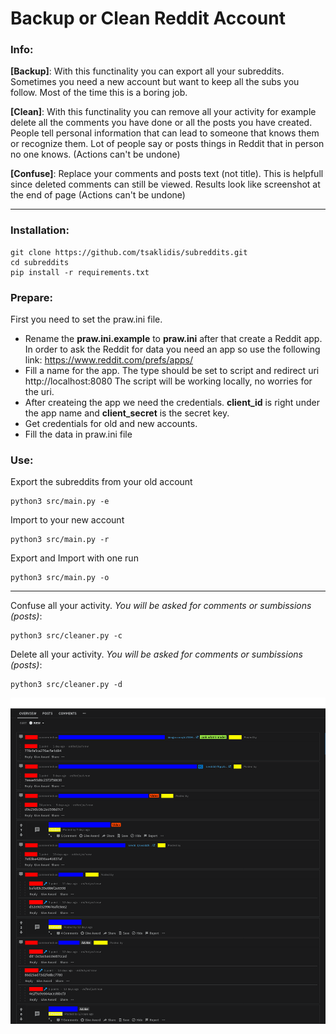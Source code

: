 <h1>Backup or Clean Reddit Account</h1>

<h3>Info:</h3>
<p>
	<strong>[Backup]</strong>: With this functinality you can export all your subreddits. Sometimes you need a new account but want to keep all the subs you follow. Most of the time this is a boring job. 
</p>

<p>
	<strong>[Clean]</strong>: With this functinality you can remove all your activity for example delete all the comments you have done or all the posts you have created. People tell personal information that can lead to someone that knows them or recognize them. Lot of people say or posts things in Reddit that in person no one knows. (Actions can't be undone)
</p>

<p>
	<strong>[Confuse]</strong>: Replace your comments and posts text (not title). This is helpfull since deleted comments can still be viewed. Results look like screenshot at the end of page (Actions can't be undone)
</p>

<hr>

<h3>Installation:</h3>

```shell
git clone https://github.com/tsaklidis/subreddits.git
cd subreddits
pip install -r requirements.txt
````

<h3>Prepare:</h3>

<p>

First you need to set the praw.ini file. <br>

<ul>
<li>
	Rename the <strong>praw.ini.example</strong> to <strong>praw.ini</strong> after that create a Reddit app. In order to ask the Reddit for data you need an app so use the following link: <a href="https://www.reddit.com/prefs/apps/">https://www.reddit.com/prefs/apps/</a> 
</li>

<li>
Fill a name for the app. The type should be set to script and redirect uri http://localhost:8080 The script will be working locally, no worries for the uri. 
</li>

<li>
	After createing the app we need the credentials. <strong>client_id</strong> is right under the app name and <strong>client_secret</strong> is the secret key. 
</li>

<li>
Get credentials for old and new accounts. 
</li>

<li>
Fill the data in praw.ini file
</li>
</ul>
</p>



<h3>Use:</h3>
<p>
	Export the subreddits from your old account
</p>

```shell
python3 src/main.py -e
```

<p>
	Import to your new account
</p>

```shell
python3 src/main.py -r
```

<p>
	Export and Import with one run
</p>

```shell
python3 src/main.py -o
```

<hr>

<p>
	Confuse all your activity. <i>You will be asked for comments or sumbissions (posts)</i>:
</p>

```shell
python3 src/cleaner.py -c
```

<p>
	Delete all your activity. <i>You will be asked for comments or sumbissions (posts)</i>:
</p>

```shell
python3 src/cleaner.py -d
```



![](screens/obf.png)